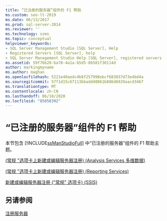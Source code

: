 ```yaml
---
title: “已注册的服务器”组件的 F1 帮助
ms.custom: seo-lt-2019
ms.date: 06/13/2017
ms.prod: sql-server-2014
ms.reviewer: ''
ms.technology: ssms
ms.topic: conceptual
helpviewer_keywords:
- SQL Server Management Studio [SQL Server], Help
- Registered Servers [SQL Server], help
- SQL Server Management Studio Help [SQL Server], registered servers
ms.assetid: 59f76b28-ba78-4a1a-b5d5-8b581f30114d
author: markingmyname
ms.author: maghan
ms.openlocfilehash: 5221e40aedc4b8f257998ebcf683037d73e4bd4a
ms.sourcegitcommit: 57f1d15c67113bbadd40861b886d6929aacd3467
ms.translationtype: MT
ms.contentlocale: zh-CN
ms.lasthandoff: 06/18/2020
ms.locfileid: "85058392"
---
```

# <a name="registered-servers-f1-help"></a>“已注册的服务器”组件的 F1 帮助
  本节包含 [!INCLUDE[ssManStudioFull](../../includes/ssmanstudiofull-md.md)] 中“已注册的服务器”组件的 F1 帮助主题。  
  
 [&#40;常规 "选项卡上新建或编辑服务器注册&#41; &#40;Analysis Services 多维数据&#41;](../../database-engine/new-edit-server-registration-analysis-services-multidimensional-data.md)  
  
 [&#40;常规 "选项卡上新建或编辑服务器注册&#41; &#40;Reporting Services&#41;](../../database-engine/new-or-edit-server-registration-general-tab-reporting-services.md)  
  
 [新建或编辑服务器注册 &#40;"常规" 选项卡&#41; &#40;SSIS&#41;](../../database-engine/new-or-edit-server-registration-general-tab-ssis.md)  
  
## <a name="see-also"></a>另请参阅  
 [注册服务器](register-servers.md)  
  
  
